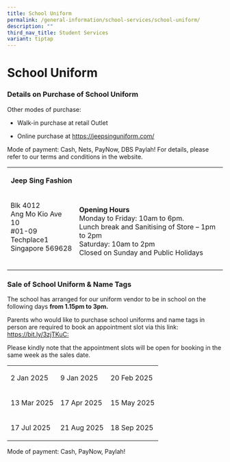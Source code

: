 ```yaml
---
title: School Uniform
permalink: /general-information/school-services/school-uniform/
description: ""
third_nav_title: Student Services
variant: tiptap
---
```

<h1><strong>School Uniform</strong></h1>
<h3>Details on Purchase of School Uniform</h3>
<p>Other modes of purchase:</p>
<ul data-tight="true" class="tight">
<li>
<p>Walk-in purchase at retail Outlet&nbsp;</p>
</li>
<li>
<p>Online purchase at&nbsp;<a href="https://jeepsinguniform.com/" rel="noopener noreferrer nofollow" target="_blank">https://jeepsinguniform.com/</a>
</p>
</li>
</ul>
<p>Mode of payment: Cash, Nets, PayNow, DBS Paylah! For details, please refer
to our terms and conditions in the website.</p>
<table style="minWidth: 50px">
<colgroup>
<col>
<col>
</colgroup>
<tbody>
<tr>
<th rowspan="1" colspan="1">
<p>Jeep Sing Fashion</p>
</th>
<th rowspan="1" colspan="1">
<p></p>
</th>
</tr>
<tr>
<td rowspan="1" colspan="1">
<p>Blk 4012
<br>Ang Mo Kio Ave 10
<br>#01-09 Techplace1
<br>Singapore 569628
<br>
<br>
</p>
</td>
<td rowspan="1" colspan="1">
<p><strong>Opening Hours</strong>
<br>Monday to Friday: 10am to 6pm.
<br>Lunch break and Sanitising of Store – 1pm to 2pm
<br>Saturday: 10am to 2pm
<br>Closed on Sunday and Public Holidays</p>
</td>
</tr>
</tbody>
</table>
<h3>Sale of School&nbsp;Uniform &amp; Name Tags</h3>
<p>The school has arranged for our uniform vendor to be in school on the
following days&nbsp;<strong>from 1.15pm to 3pm.</strong>
</p>
<p>Parents who would like to purchase school uniforms and name tags in person
are required to book an appointment slot via this link:&nbsp; <a href="https://bit.ly/3zjTKuC" rel="noopener noreferrer nofollow" target="_blank">https://bit.ly/3zjTKuC:</a>
</p>
<p>Please kindly note that the appointment slots will be open for booking
in the same week as the sales date.</p>
<p></p>
<table style="minWidth: 75px">
<colgroup>
<col>
<col>
<col>
</colgroup>
<tbody>
<tr>
<td rowspan="1" colspan="1">
<p>2 Jan 2025</p>
</td>
<td rowspan="1" colspan="1">
<p>9 Jan 2025</p>
</td>
<td rowspan="1" colspan="1">
<p>20 Feb 2025</p>
</td>
</tr>
<tr>
<td rowspan="1" colspan="1">
<p>13 Mar 2025</p>
</td>
<td rowspan="1" colspan="1">
<p>17 Apr 2025</p>
</td>
<td rowspan="1" colspan="1">
<p>15 May 2025</p>
</td>
</tr>
<tr>
<td rowspan="1" colspan="1">
<p>17 Jul 2025</p>
</td>
<td rowspan="1" colspan="1">
<p>21 Aug 2025</p>
</td>
<td rowspan="1" colspan="1">
<p>18 Sep 2025</p>
</td>
</tr>
</tbody>
</table>
<p>Mode of payment: Cash, PayNow, Paylah!</p>